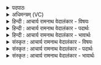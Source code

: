 <details><summary>पदपाठः</summary>

ऋ꣣त꣢म्। ऋ꣣ते꣡न꣢। स꣡प꣢꣯न्ता। इ꣣षिर꣢म्। द꣡क्ष꣢꣯म्। आ꣣शातेइ꣡ति꣢। अ꣣द्रु꣡हा꣢। अ꣣। द्रु꣡हा꣢꣯। दे꣣वौ꣢। व꣣र्धेतेइ꣡ति꣢। १४६६।
</details>

<details><summary>अधिमन्त्रम् (VC)</summary>

- मित्रावरुणौ
- यजत आत्रेयः
- गायत्री
- षड्जः
</details>

<details><summary>हिन्दी : आचार्य रामनाथ वेदालंकार - विषयः</summary>

अगले मन्त्र में पुनः ब्राह्मण-क्षत्रिय का विषय वर्णित है।
</details>

<details><summary>हिन्दी : आचार्य रामनाथ वेदालंकार - पदार्थः</summary>

पदार्थान्वयभाषाः -  ये मित्र-वरुण अर्थात् ब्राह्मण-क्षत्रिय(ऋतम्)राष्ट्र-यज्ञ की(ऋतेन)सत्य ब्रह्मबल वा सत्य क्षात्रबल से(सपन्ता)सेवा करते हुए(इषिरम्)प्रेरक(दक्षम्)उत्साह को(आशाते)प्राप्त करते हैं।(अद्रुहा)आपस में द्रोह न करनेवाले(देवौ)ब्रह्मवर्चस वा क्षात्र तेज से प्रकाशमान,दानादि गुणों से युक्त ये(वर्धेते)वृद्धि प्राप्त करते हैं ॥२॥
</details>

<details><summary>हिन्दी : आचार्य रामनाथ वेदालंकार - भावार्थः</summary>

भावार्थभाषाः -  आपस में द्रोह न करते हुए,अपितु सहयोग करते हुए ब्राह्मण और क्षत्रिय ब्रह्मबल और क्षात्रबल का उपयोग करके स्वयं बढ़ते हुए राष्ट्र को भी बढ़ाते हैं ॥२॥
</details>

<details><summary>संस्कृत : आचार्य रामनाथ वेदालंकार - विषयः</summary>

अथ पुनरपि ब्राह्मणक्षत्रियविषयमाह।
</details>

<details><summary>संस्कृत : आचार्य रामनाथ वेदालंकार - पदार्थः</summary>

पदार्थान्वयभाषाः -  इमौ मित्रावरुणौ ब्राह्मणक्षत्रियौ(ऋतम्)राष्ट्रयज्ञम्।[ऋतस्य योगे यज्ञस्य योगे इति यास्कः। निरु० ६।२२।] (ऋतेन)सत्येन ब्रह्मबलेन क्षात्रबलेन च(सपन्ता)सपन्तौ परिचरन्तौ।[सपतिः परिचरणकर्मा। निघं० ३।५।] (इषिरम्)प्रेरकम्(दक्षम्)उत्साहम्(आशाते)व्याप्नुतः।[इषिरम्—इष गतौ दिवादिः।‘इषिमदि०’उ० १।५१ इत्यनेन किरच् प्रत्ययः। दक्षम् दक्षतिरुत्साहकर्मा। निरु० १।६।] (अद्रुहा)अद्रुहौ परस्परम् अद्रोग्धारौ, (देवौ)ब्रह्मवर्चसेन क्षात्रेण च तेजसा प्रकाशमानौ दानादिगुणयुक्तौ इमौ(वर्धेते)वृद्धिं प्राप्नुतः ॥२॥२
</details>

<details><summary>संस्कृत : आचार्य रामनाथ वेदालंकार - भावार्थः</summary>

भावार्थभाषाः -  परस्परं द्रोहमकुर्वाणौ प्रत्युत सहयोगं कुर्वन्तौ ब्राह्मणक्षत्रियौ ब्रह्मबलं क्षात्रबलं चोपयुज्य स्वयं वर्धमानौ राष्ट्रमपि वर्धयेते ॥२॥
</details>
